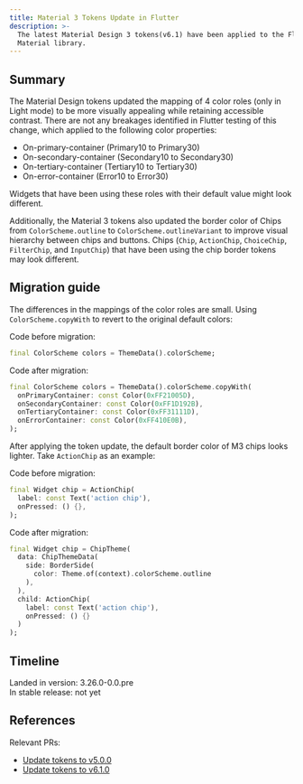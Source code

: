```yaml
---
title: Material 3 Tokens Update in Flutter
description: >-
  The latest Material Design 3 tokens(v6.1) have been applied to the Flutter
  Material library.
---
```


## Summary

The Material Design tokens updated the mapping of 4 color roles (only in Light
mode) to be more visually appealing while retaining accessible contrast. There
are not any breakages identified in Flutter testing of this change, which
applied to the following color properties:

* On-primary-container (Primary10 to Primary30)
* On-secondary-container (Secondary10 to Secondary30)
* On-tertiary-container (Tertiary10 to Tertiary30)
* On-error-container (Error10 to Error30)

Widgets that have been using these roles with their default value might look
different.

Additionally, the Material 3 tokens also updated the border color of Chips from
`ColorScheme.outline` to `ColorScheme.outlineVariant` to improve visual
hierarchy between chips and buttons. Chips (`Chip`, `ActionChip`, `ChoiceChip`,
`FilterChip`, and `InputChip`) that have been using the chip border tokens may
look different.

## Migration guide

The differences in the mappings of the color roles are small. Using
`ColorScheme.copyWith` to revert to the original default colors:

Code before migration:

```dart
final ColorScheme colors = ThemeData().colorScheme;
```

Code after migration:

```dart
final ColorScheme colors = ThemeData().colorScheme.copyWith(
  onPrimaryContainer: const Color(0xFF21005D),
  onSecondaryContainer: const Color(0xFF1D192B),
  onTertiaryContainer: const Color(0xFF31111D),
  onErrorContainer: const Color(0xFF410E0B),
);
```

After applying the token update, the default border color of M3 chips looks
lighter. Take `ActionChip` as an example:

Code before migration:

```dart
final Widget chip = ActionChip(
  label: const Text('action chip'),
  onPressed: () {},
);
```

Code after migration:

```dart
final Widget chip = ChipTheme(
  data: ChipThemeData(
    side: BorderSide(
      color: Theme.of(context).colorScheme.outline
    ),
  ),
  child: ActionChip(
    label: const Text('action chip'), 
    onPressed: () {}
  )
);
```

## Timeline

Landed in version: 3.26.0-0.0.pre<br>
In stable release: not yet

## References

Relevant PRs:

* [Update tokens to v5.0.0][]
* [Update tokens to v6.1.0][]

[Update tokens to v5.0.0]: {{site.repo.flutter}}/pull/[153385]
[Update tokens to v6.1.0]: {{site.repo.flutter}}/pull/[153722]

